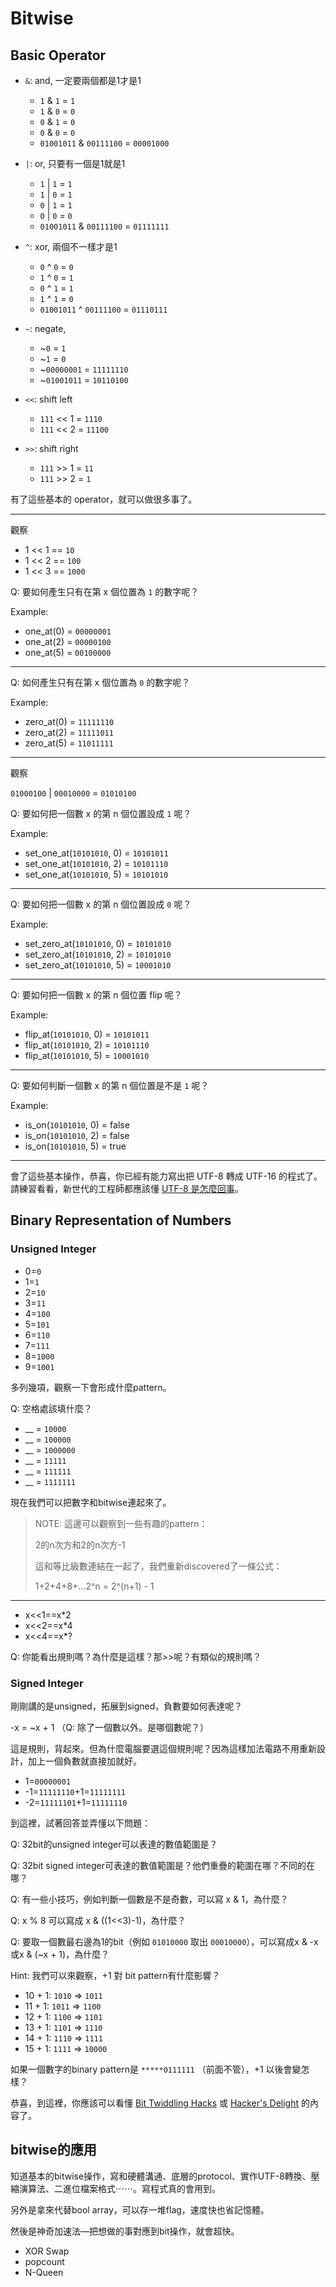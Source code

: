 # Bitwise

## Basic Operator

- `&`: and, 一定要兩個都是1才是1

    * `1` & `1` = `1`
    * `1` & `0` = `0`
    * `0` & `1` = `0`
    * `0` & `0` = `0`
    * `01001011` & `00111100` = `00001000`

- `|`: or, 只要有一個是1就是1

    * `1` | `1` = `1`
    * `1` | `0` = `1`
    * `0` | `1` = `1`
    * `0` | `0` = `0`
    * `01001011` & `00111100` = `01111111`

- `^`: xor, 兩個不一樣才是1

    * `0` ^ `0` = `0`
    * `1` ^ `0` = `1`
    * `0` ^ `1` = `1`
    * `1` ^ `1` = `0`
    * `01001011` ^ `00111100` = `01110111`

- `~`: negate,

    * ~`0` = `1`
    * ~`1` = `0`
    * ~`00000001` = `11111110`
    * ~`01001011` = `10110100`

- `<<`: shift left
    * `111` << 1 = `1110`
    * `111` << 2 = `11100`

- `>>`: shift right
    * `111` >> 1 = `11`
    * `111` >> 2 = `1`

有了這些基本的 operator，就可以做很多事了。

------

觀察

* 1 << 1 == `10`
* 1 << 2 == `100`
* 1 << 3 == `1000`

Q: 要如何產生只有在第 x 個位置為 `1` 的數字呢？

Example:
* one_at(0) = `00000001`
* one_at(2) = `00000100`
* one_at(5) = `00100000`

------

Q: 如何產生只有在第 x 個位置為 `0` 的數字呢？

Example:
* zero_at(0) = `11111110`
* zero_at(2) = `11111011`
* zero_at(5) = `11011111`

------

觀察

`01000100` | `00010000` = `01010100`

Q: 要如何把一個數 x 的第 n 個位置設成 `1` 呢？

Example:
* set_one_at(`10101010`, 0) = `10101011`
* set_one_at(`10101010`, 2) = `10101110`
* set_one_at(`10101010`, 5) = `10101010`

------

Q: 要如何把一個數 x 的第 n 個位置設成 `0` 呢？

Example:
* set_zero_at(`10101010`, 0) = `10101010`
* set_zero_at(`10101010`, 2) = `10101010`
* set_zero_at(`10101010`, 5) = `10001010`

------

Q: 要如何把一個數 x 的第 n 個位置 flip 呢？

Example:
* flip_at(`10101010`, 0) = `10101011`
* flip_at(`10101010`, 2) = `10101110`
* flip_at(`10101010`, 5) = `10001010`

------

Q: 要如何判斷一個數 x 的第 n 個位置是不是 `1` 呢？

Example:
* is_on(`10101010`, 0) = false
* is_on(`10101010`, 2) = false
* is_on(`10101010`, 5) = true

------

會了這些基本操作，恭喜，你已經有能力寫出把 UTF-8 轉成 UTF-16 的程式了。請練習看看，新世代的工程師都應該懂 [UTF-8 是怎麼回事](https://www.joelonsoftware.com/2003/10/08/the-absolute-minimum-every-software-developer-absolutely-positively-must-know-about-unicode-and-character-sets-no-excuses/)。

## Binary Representation of Numbers

### Unsigned Integer

* 0=`0`
* 1=`1`
* 2=`10`
* 3=`11`
* 4=`100`
* 5=`101`
* 6=`110`
* 7=`111`
* 8=`1000`
* 9=`1001`

多列幾項，觀察一下會形成什麼pattern。

Q: 空格處該填什麼？

* __ = `10000`
* __ = `100000`
* __ = `1000000`
* __ = `11111`
* __ = `111111`
* __ = `1111111`

現在我們可以把數字和bitwise連起來了。

> NOTE: 這邊可以觀察到一些有趣的pattern：
>
> 2的n次方和2的n次方-1
>
> 這和等比級數連結在一起了，我們重新discovered了一條公式：
>
> 1+2+4+8+…2^n = 2^(n+1) - 1
>

------

* x<<1==x*2
* x<<2==x*4
* x<<4==x*?

Q: 你能看出規則嗎？為什麼是這樣？那>>呢？有類似的規則嗎？

### Signed Integer

剛剛講的是unsigned，拓展到signed，負數要如何表達呢？

-x = ~x + 1 （Q: 除了一個數以外。是哪個數呢？）

這是規則，背起來。但為什麼電腦要選這個規則呢？因為這樣加法電路不用重新設計，加上一個負數就直接加就好。

* 1=`00000001`
* -1=`11111110`+1=`11111111`
* -2=`11111101`+1=`11111110`

到這裡，試著回答並弄懂以下問題：

Q: 32bit的unsigned integer可以表達的數值範圍是？

Q: 32bit signed integer可表達的數值範圍是？他們重疊的範圍在哪？不同的在哪？

Q: 有一些小技巧，例如判斷一個數是不是奇數，可以寫 x & 1，為什麼？

Q: x % 8 可以寫成 x & ((1<<3)-1)，為什麼？

Q: 要取一個數最右邊為1的bit（例如 `01010000` 取出 `00010000`），可以寫成x & -x或x & (~x + 1)，為什麼？

Hint: 我們可以來觀察，+1 對 bit pattern有什麼影響？

* 10 + 1: `1010` ⇒ `1011`
* 11 + 1: `1011` ⇒ `1100`
* 12 + 1: `1100` ⇒ `1101`
* 13 + 1: `1101` ⇒ `1110`
* 14 + 1: `1110` ⇒ `1111`
* 15 + 1: `1111` ⇒ `10000`

如果一個數字的binary pattern是 `*****0111111` （前面不管），+1 以後會變怎樣？

恭喜，到這裡，你應該可以看懂 [Bit Twiddling Hacks](https://graphics.stanford.edu/~seander/bithacks.html) 或 [Hacker's Delight](https://www.amazon.com/Hackers-Delight-2nd-Henry-Warren/dp/0321842685) 的內容了。

## bitwise的應用

知道基本的bitwise操作，寫和硬體溝通、底層的protocol、實作UTF-8轉換、壓縮演算法、二進位檔案格式⋯⋯。寫程式真的會用到。

另外是拿來代替bool array，可以存一堆flag，速度快也省記憶體。

然後是神奇加速法—把想做的事對應到bit操作，就會超快。

- XOR Swap
- popcount
- N-Queen